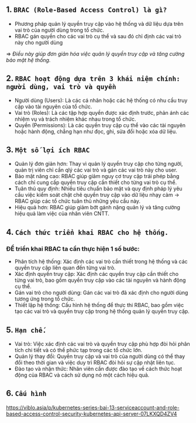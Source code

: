 ## 1. `BRAC (Role-Based Access Control) là gì?`

- Phương pháp quản lý quyền truy cập vào hệ thống và dữ liệu dựa trên vai trò của người dùng trong tổ chức.
- RBAC gán quyền cho các vai trò cụ thể và sau đó chỉ định các vai trò này cho người dùng

=> _Điều này giúp đơn giản hóa việc quản lý quyền truy cập và tăng cường bảo mật hệ thống._

## 2. `RBAC hoạt động dựa trên 3 khái niệm chính: người dùng, vai trò và quyền`

- Người dùng (Users): Là các cá nhân hoặc các hệ thống có nhu cầu truy cập vào tài nguyên của tổ chức.
- Vai trò (Roles): Là các tập hợp quyền được xác định trước, phản ánh các nhiệm vụ và trách nhiệm khác nhau trong tổ chức.
- Quyền (Permissions): Là các quyền truy cập cụ thể vào các tài nguyên hoặc hành động, chẳng hạn như đọc, ghi, sửa đổi hoặc xóa dữ liệu.

## 3. `Một số lợi ích RBAC`

- Quản lý đơn giản hơn: Thay vì quản lý quyền truy cập cho từng người, quản trị viên chỉ cần qlý các vai trò và gán các vai trò này cho user.
- Bảo mật nâng cao: RBAC giúp giảm nguy cơ truy cập trái phép bằng cách chỉ cung cấp quyền truy cập cần thiết cho từng vai trò cụ thể.
- Tuân thủ quy định: Nhiều tiêu chuẩn bảo mật và quy định pháp lý yêu cầu việc kiểm soát chặt chẽ quyền truy cập vào dữ liệu nhạy cảm -> RBAC giúp các tổ chức tuân thủ những yêu cầu này.
- Hiệu quả hơn: RBAC giúp giảm bớt gánh nặng quản lý và tăng cường hiệu quả làm việc của nhân viên CNTT.

## 4. `Cách thức triển khai RBAC cho hệ thống.`

### ĐỂ triển khai RBAC ta cần thực hiện 1 số bước:

- Phân tích hệ thống: Xác định các vai trò cần thiết trong hệ thống và các quyền truy cập liên quan đến từng vai trò.
- Xác định quyền truy cập: Xác định các quyền truy cập cần thiết cho từng vai trò, bao gồm quyền truy cập vào các tài nguyên và hành động cụ thể.
- Gán vai trò cho người dùng: Gán các vai trò đã xác định cho người dùng tương ứng trong tổ chức.
- Thiết lập hệ thống: Cấu hình hệ thống để thực thi RBAC, bao gồm việc tạo các vai trò và quyền truy cập trong hệ thống quản lý quyền truy cập.

## 5. `Hạn chế.`

- Vai trò: Việc xác định các vai trò và quyền truy cập phù hợp đòi hỏi phân tích chi tiết và có thể phức tạp trong các tổ chức lớn.
- Quản lý thay đổi: Quyền truy cập và vai trò của người dùng có thể thay đổi theo thời gian và việc duy trì RBAC đòi hỏi sự cập nhật liên tục.
- Đào tạo và nhận thức: Nhân viên cần được đào tạo về cách thức hoạt động của RBAC và cách sử dụng nó một cách hiệu quả.

## 6. `Cấu hình`

https://viblo.asia/p/kubernetes-series-bai-13-serviceaccount-and-role-based-access-control-security-kubernetes-api-server-07LKXQD4ZV4
